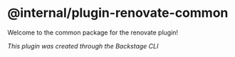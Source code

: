 # @internal/plugin-renovate-common

Welcome to the common package for the renovate plugin!

_This plugin was created through the Backstage CLI_
